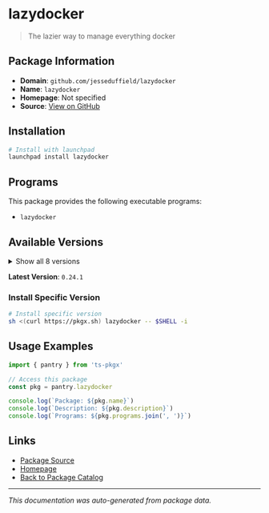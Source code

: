 # lazydocker

> The lazier way to manage everything docker

## Package Information

- **Domain**: `github.com/jesseduffield/lazydocker`
- **Name**: `lazydocker`
- **Homepage**: Not specified
- **Source**: [View on GitHub](https://github.com/pkgxdev/pantry/tree/main/projects/github.com/jesseduffield/lazydocker/package.yml)

## Installation

```bash
# Install with launchpad
launchpad install lazydocker
```

## Programs

This package provides the following executable programs:

- `lazydocker`

## Available Versions

<details>
<summary>Show all 8 versions</summary>

- `0.24.1`, `0.24.0`, `0.23.3`, `0.23.1`, `0.23.0`
- `0.21.1`, `0.21.0`, `0.20.0`

</details>

**Latest Version**: `0.24.1`

### Install Specific Version

```bash
# Install specific version
sh <(curl https://pkgx.sh) lazydocker -- $SHELL -i
```

## Usage Examples

```typescript
import { pantry } from 'ts-pkgx'

// Access this package
const pkg = pantry.lazydocker

console.log(`Package: ${pkg.name}`)
console.log(`Description: ${pkg.description}`)
console.log(`Programs: ${pkg.programs.join(', ')}`)
```

## Links

- [Package Source](https://github.com/pkgxdev/pantry/tree/main/projects/github.com/jesseduffield/lazydocker/package.yml)
- [Homepage](#)
- [Back to Package Catalog](../package-catalog.md)

---

*This documentation was auto-generated from package data.*

